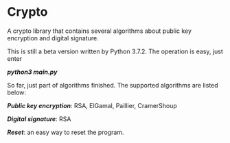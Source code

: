 # Crypto
A crypto library that contains several algorithms about public key encryption and digital signature.

This is still a beta version written by Python 3.7.2. The operation is easy, just enter

***python3 main.py***

So far, just part of algorithms finished. The supported algorithms are listed below:

***Public key encryption***: RSA, ElGamal, Paillier, CramerShoup

***Digital signature***: RSA

***Reset***: an easy way to reset the program.

